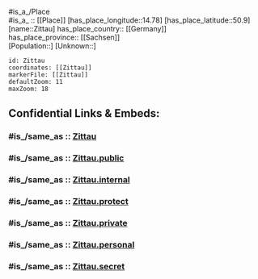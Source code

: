 ﻿---
confidential: public
isDeleted: false
location:
- 50.9
- 14.78
mapmarker: city
mapzoom:
- 7
- 12
SpocWebEntityId: 35839
tags:
- geo/City
type: City
---

#is_a_/Place  
#is_a_ :: [[Place]] 
[has_place_longitude::14.78] 
[has_place_latitude::50.9] 
[name::Zittau] 
has_place_country:: [[Germany]]  
has_place_province:: [[Sachsen]]  
[Population::] 
[Unknown::] 


```leaflet
id: Zittau
coordinates: [[Zittau]] 
markerFile: [[Zittau]] 
defaultZoom: 11 
maxZoom: 18
```


## Confidential Links & Embeds: 

### #is_/same_as :: [Zittau](/_Standards/Earth/Continent/Europe/Europe~Central/Germany/Germany~East/Sachsen/counties~Sachsen/Görlitz/cities~Görlitz/Zittau.md) 

### #is_/same_as :: [Zittau.public](/_public/Earth/Continent/Europe/Europe~Central/Germany/Germany~East/Sachsen/counties~Sachsen/Görlitz/cities~Görlitz/Zittau.public.md) 

### #is_/same_as :: [Zittau.internal](/_internal/Earth/Continent/Europe/Europe~Central/Germany/Germany~East/Sachsen/counties~Sachsen/Görlitz/cities~Görlitz/Zittau.internal.md) 

### #is_/same_as :: [Zittau.protect](/_protect/Earth/Continent/Europe/Europe~Central/Germany/Germany~East/Sachsen/counties~Sachsen/Görlitz/cities~Görlitz/Zittau.protect.md) 

### #is_/same_as :: [Zittau.private](/_private/Earth/Continent/Europe/Europe~Central/Germany/Germany~East/Sachsen/counties~Sachsen/Görlitz/cities~Görlitz/Zittau.private.md) 

### #is_/same_as :: [Zittau.personal](/_personal/Earth/Continent/Europe/Europe~Central/Germany/Germany~East/Sachsen/counties~Sachsen/Görlitz/cities~Görlitz/Zittau.personal.md) 

### #is_/same_as :: [Zittau.secret](/_secret/Earth/Continent/Europe/Europe~Central/Germany/Germany~East/Sachsen/counties~Sachsen/Görlitz/cities~Görlitz/Zittau.secret.md)

